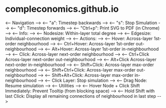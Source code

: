 # compleconomics.github.io

<-- Navigation -->
  <-- "a":             Timestep backwards -->
  <-- "s":             Stop Simulation -->
  <-- "d":             Timestep forwards -->
  <-- "Ctrl+p":        Print SVG to PDF (in Chrome) -->
<-- Info: -->
  <-- Nodesize: Within-layer total degree -->
  <-- Edgesize: Individual-connection weight -->
<-- Actions: -->
  <-- Hover:            Across-layer 1st-order  neighbourhood -->
  <-- Ctrl+Hover:       Across-layer 1st-order  out-neighbourhood -->
  <-- Alt+Hover:        Across-layer 1st-order  in-neighbourhood -->
  <-- Click:            Across-layer next-order neighbourhood -->
  <-- Ctrl+Click        Across-layer next-order out-neighbourhood -->
  <-- Alt+Click         Across-layer next-order in-neighbourhood -->
  <-- Shift+Click:      Across-layer max-order  neighbourhood -->
  <-- Shift+Ctrl+Click: Across-layer max-order  out-neighbourhood -->
  <-- Shift+Alt+Click:  Across-layer max-order  in-neighbourhood -->
  <-- Click Layer: Stop simulation -->
  <-- Drag Node:  Resume simulation -->
<-- Utilities -->
  <-- Hover Node + Click Shift Immediately:   Prevent Tooltip (from blocking space) -->
  <-- Hold Shift with last Click: Display all remaining connections of neighbourhood in last step -->
